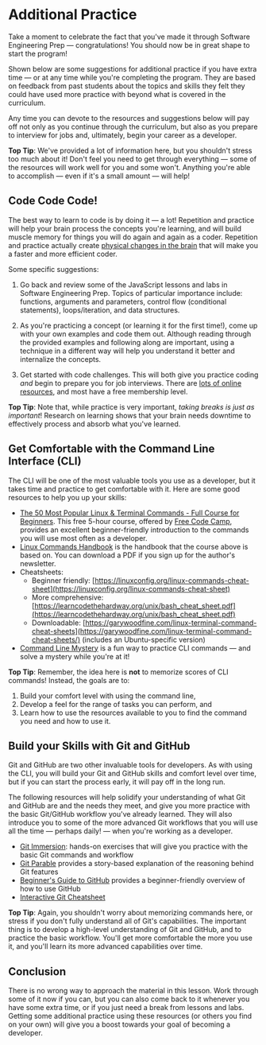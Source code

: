 # Additional Practice

Take a moment to celebrate the fact that you've made it through Software
Engineering Prep — congratulations! You should now be in great shape to start
the program!

Shown below are some suggestions for additional practice if you have extra time
— or at any time while you're completing the program. They are based on feedback
from past students about the topics and skills they felt they could have used
more practice with beyond what is covered in the curriculum.

Any time you can devote to the resources and suggestions below will pay off not
only as you continue through the curriculum, but also as you prepare to
interview for jobs and, ultimately, begin your career as a developer.

**Top Tip**: We've provided a lot of information here, but you shouldn't stress
too much about it! Don't feel you need to get through everything — some of the
resources will work well for you and some won't. Anything you're able to
accomplish — even if it's a small amount — will help!

## Code Code Code!

The best way to learn to code is by doing it — a lot! Repetition and practice
will help your brain process the concepts you're learning, and will build muscle
memory for things you will do again and again as a coder. Repetition and
practice actually create [physical changes in the brain][physical-changes] that
will make you a faster and more efficient coder.

Some specific suggestions:

1. Go back and review some of the JavaScript lessons and labs in Software
   Engineering Prep. Topics of particular importance include: functions,
   arguments and parameters, control flow (conditional statements),
   loops/iteration, and data structures.

2. As you're practicing a concept (or learning it for the first time!), come up
   with your own examples and code them out. Although reading through the
   provided examples and following along are important, using a technique in a
   different way will help you understand it better and internalize the
   concepts.

3. Get started with code challenges. This will both give you practice coding
   _and_ begin to prepare you for job interviews. There are [lots of online
   resources][best-code-challenge-sites], and most have a free membership level.

**Top Tip**: Note that, while practice is very important, _taking breaks is just
as important_! Research on learning shows that your brain needs downtime to
effectively process and absorb what you've learned.

## Get Comfortable with the Command Line Interface (CLI)

The CLI will be one of the most valuable tools you use as a developer, but it
takes time and practice to get comfortable with it. Here are some good resources
to help you up your skills:

- [The 50 Most Popular Linux & Terminal Commands - Full Course for
  Beginners][linux-commands-course]. This free 5-hour course, offered by [Free
  Code Camp][free-code-camp], provides an excellent beginner-friendly
  introduction to the commands you will use most often as a developer.
- [Linux Commands Handbook][linux-commands-handbook] is the handbook that the
  course above is based on. You can download a PDF if you sign up for the
  author's newsletter.
- Cheatsheets:
  - Beginner friendly:
    [https://linuxconfig.org/linux-commands-cheat-sheet](https://linuxconfig.org/linux-commands-cheat-sheet)
  - More comprehensive:
    [https://learncodethehardway.org/unix/bash_cheat_sheet.pdf](https://learncodethehardway.org/unix/bash_cheat_sheet.pdf)
  - Downloadable:
    [https://garywoodfine.com/linux-terminal-command-cheat-sheets](https://garywoodfine.com/linux-terminal-command-cheat-sheets/)
    (includes an Ubuntu-specific version)
- [Command Line Mystery][command-line-mystery] is a fun way to practice CLI
  commands — and solve a mystery while you're at it!

**Top Tip**: Remember, the idea here is **not** to memorize scores of CLI
commands! Instead, the goals are to:

1. Build your comfort level with using the command line,
2. Develop a feel for the range of tasks you can perform, and
3. Learn how to use the resources available to you to find the command you need
   and how to use it.

## Build your Skills with Git and GitHub

Git and GitHub are two other invaluable tools for developers. As with using the
CLI, you will build your Git and GitHub skills and comfort level over time, but
if you can start the process early, it will pay off in the long run.

The following resources will help solidify your understanding of what Git and
GitHub are and the needs they meet, and give you more practice with the basic
Git/GitHub workflow you've already learned. They will also introduce you to some
of the more advanced Git workflows that you will use all the time — perhaps
daily! — when you're working as a developer.

- [Git Immersion][git-immersion]: hands-on exercises that will give you practice
  with the basic Git commands and workflow
- [Git Parable][git-parable] provides a story-based explanation of the reasoning
  behind Git features
- [Beginner's Guide to GitHub][beginners-guide] provides a beginner-friendly
  overview of how to use GitHub
- [Interactive Git Cheatsheet][git-cheatsheet]

**Top Tip**: Again, you shouldn't worry about memorizing commands here, or
stress if you don't fully understand all of Git's capabilities. The important
thing is to develop a high-level understanding of Git and GitHub, and to
practice the basic workflow. You'll get more comfortable the more you use it,
and you'll learn its more advanced capabilities over time.

## Conclusion

There is no wrong way to approach the material in this lesson. Work through some
of it now if you can, but you can also come back to it whenever you have some
extra time, or if you just need a break from lessons and labs. Getting some
additional practice using these resources (or others you find on your own) will
give you a boost towards your goal of becoming a developer.

[physical-changes]:
  https://medium.com/peak-wellbeing/the-reason-for-repetition-how-repetition-helps-us-learn-10d7eea43e95
[leetcode]: https://leetcode.com/
[codewars]: https://www.codewars.com/
[linux-commands-course]:
  https://www.freecodecamp.org/news/learn-the-50-most-used-linux-terminal-commands/
[free-code-camp]: https://www.freecodecamp.org/
[linux-commands-handbook]: https://flaviocopes.com/page/linux-commands-handbook/
[command-line-mystery]: https://github.com/veltman/clmystery
[git-immersion]: https://gitimmersion.com/
[git-parable]: http://tom.preston-werner.com/2009/05/19/the-git-parable.html
[git-cheatsheet]: https://www.ndpsoftware.com/git-cheatsheet.html
[beginners-guide]:
  https://medium.com/swlh/a-beginners-guide-to-github-e4747a93765c
[best-code-challenge-sites]:
  https://programmingoverloaded.com/best-coding-challenge-websites-for-beginners/
